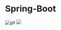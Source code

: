 # Spring-Boot
![git](https://user-images.githubusercontent.com/70509004/110137814-8badeb80-7dd1-11eb-9f10-761d144c57a0.png)
![](https://i.pinimg.com/564x/78/a4/83/78a48347330a540794acb5bec0bb6ad4.jpg)
